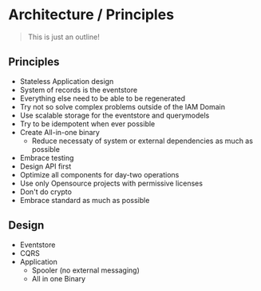 # Architecture / Principles

> This is just an outline!

## Principles

- Stateless Application design
- System of records is the eventstore
- Everything else need to be able to be regenerated
- Try not so solve complex problems outside of the IAM Domain
- Use scalable storage for the eventstore and querymodels
- Try to be idempotent when ever possible
- Create All-in-one binary
  - Reduce necessaty of system or external dependencies as much as possible
- Embrace testing
- Design API first
- Optimize all components for day-two operations
- Use only Opensource projects with permissive licenses
- Don't do crypto
- Embrace standard as much as possible

## Design

- Eventstore
- CQRS
- Application
  - Spooler (no external messaging)
  - All in one Binary
